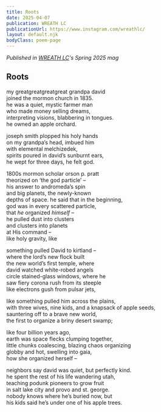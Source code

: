 ```yaml
---
title: Roots
date: 2025-04-07
publication: WREATH LC
publicationUrl: https://www.instagram.com/wreathlc/
layout: default.njk
bodyClass: poem-page
---
```


<div class="title-block">

*Published in [WREATH LC](https://www.instagram.com/wreathlc/)'s Spring 2025 mag*
## **Roots** 

</div>

<div class="poem-content">

my greatgreatgreatgreat grandpa david   
joined the mormon church in 1835\.  
he was a quiet, mystic farmer man   
who made money selling dreams,   
interpreting visions, blabbering in tongues.  
he owned an apple orchard. 

joseph smith plopped his holy hands   
on my grandpa’s head, imbued him  
with elemental melchizedek,   
spirits poured in david’s sunburnt ears,  
he wept for three days, he felt god. 

1800s mormon scholar orson p. pratt  
theorized on ‘the god particle’ –   
his answer to andromeda’s spin   
and big planets, the newly-known   
depths of space. he said that in the beginning,   
god was in every scattered particle,   
that *he* organized *himself* –   
he pulled dust into clusters  
and clusters into planets  
at His command –   
like holy gravity, like

something pulled David to kirtland –   
where the lord’s new flock built  
the new world’s first temple, where  
david watched white-robed angels   
circle stained-glass windows, where he  
saw fiery corona rush from its steeple  
like electrons gush from pulsar jets,

like something pulled him across the plains,  
with three wives, nine kids, and a knapsack of apple seeds,   
sauntering off to a brave new world,  
the first to organize a briny desert swamp;

like four billion years ago,   
earth was space flecks clumping together,  
little chunks coalescing, blazing chaos organizing  
globby and hot, swelling into gaia,   
how she organized herself – 

neighbors say david was quiet, but perfectly kind.   
he spent the rest of his life wandering utah,   
teaching podunk pioneers to grow fruit  
in salt lake city and provo and st. george.   
nobody knows where he’s buried now, but   
his kids said he’s under one of his apple trees.
</div>
